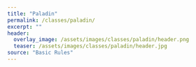 ```yaml
---
title: "Paladin"
permalink: /classes/paladin/
excerpt: ""
header:
  overlay_image: /assets/images/classes/paladin/header.png
  teaser: /assets/images/classes/paladin/header.jpg
source: "Basic Rules"
---
```


